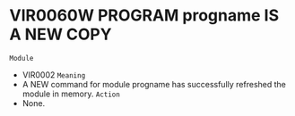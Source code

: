 # VIR0060W PROGRAM progname IS A NEW COPY
`Module`
- VIR0002
`Meaning`
- A NEW command for module progname has successfully refreshed the module in memory.
`Action`
- None.
